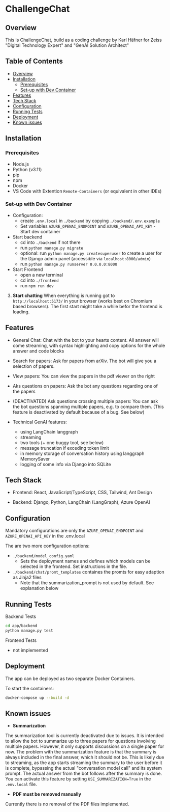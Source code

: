 # ChallengeChat

## Overview
This is ChallengeChat, build as a coding challenge by Karl Häfner for Zeiss "Digital Technology Expert" and "GenAI Solution Architect" 

## Table of Contents
- [Overview](#overview)
- [Installation](#installation)
  - [Prerequisites](#prerequisites)
  - [Set-up with Dev Container](#set-up-with-dev-container)
- [Features](#features)
- [Tech Stack](#tech-stack)
- [Configuration](#configuration)
- [Running Tests](#running-tests)
- [Deployment](#deployment)
- [Known issues](#known-issues)

## Installation

### Prerequisites
- Node.js
- Python (v3.11)
- pip
- npm 
- Docker
- VS Code with Extention `Remote-Containers` (or equivalent in other IDEs)

### Set-up with Dev Container
   - Configuration:
      - create `.env.local` in `./backend` by copying `./backend/.env.example`
      - Set variables `AZURE_OPENAI_ENDPOINT` and `AZURE_OPENAI_API_KEY`
	- Start dev container
   - Start backend
      - cd into `./backend` if not there
      - run `python manage.py migrate`
      - optional: run `python manage.py createsuperuser` to create a user for the Django admin panel (accessible via `localhost:8000/admin`)
      - run `python manage.py runserver 0.0.0.0:8000`
   - Start Frontend
      - open a new terminal 
      - cd into `./frontend`
      - run `npm run dev`

3. **Start chatting**
   When everything is running got to `http://localhost:5173/` in your browser (works best on Chromium based browsers). The first start might take a while befor the frontend is loading.

## Features
   - General Chat: Chat with the bot to your hearts content. All answer will come streaming, with syntax highlighting and copy options for the whole answer and code blocks 
   - Search for papers: Ask for papers from arXiv. The bot will give you a selection of papers.
   - View papers: You can view the papers in the pdf viewer on the right
   - Aks questions on papers: Ask the bot any questions regarding one of the papers
   - (DEACTIVATED) Ask questions crossing multiple papers: You can ask the bot questions spanning multiple papers, e.g. to compare them. (This feature is deactivated by default because of a bug. See below)

- Technical GenAI features:
   - using LangChain langgraph
   - streaming
   - two tools (+ one buggy tool, see below)
   - message truncation if exceding token limit
   - in memory storage of conversation history using langgraph MemorySaver
   - logging of some info via Django into SQLite

## Tech Stack
- Frontend: React, JavaScript/TypeScript, CSS, Tailwind, Ant Design

- Backend: Django, Python, LangChain (LangGraph), Azure OpenAI

## Configuration
Mandatory configurations are only the `AZURE_OPENAI_ENDPOINT` and `AZURE_OPENAI_API_KEY` in the .env.local

The are two more configuration options:
- `./backend/model_config.yaml` 
   - Sets the deployment names and defines which models can be selected in the frontend. Set instructions in the file.
- `./backend/chat/promt_templates` containes the promts for easy adaption as Jinja2 files
   - Note that the summarization_prompt is not used by default. See explanation below

## Running Tests
Backend Tests

```bash
cd app/backend
python manage.py test
```
Frontend Tests

- not implemented

## Deployment

The app can be deployed as two separate Docker Containers.

To start the containers:
```bash
docker-compose up --build -d
```

## Known issues

- **Summarization**

The summarization tool is currently deactivated due to issues. It is intended to allow the bot to summarize up to three papers for questions involving multiple papers. However, it only supports discussions on a single paper for now.
The problem with the summarization feature is that the summary is always included in the final answer, which it should not be. This is likely due to streaming, as the app starts streaming the summary to the user before it is complete, bypassing the actual "conversation model call" and its system prompt. The actual answer from the bot follows after the summary is done.
You can activate this feature by setting `USE_SUMMARIZATION=True` in the `.env.local` file.

- **PDF must be removed manually**

Currently there is no removal of the PDF files implemented.
